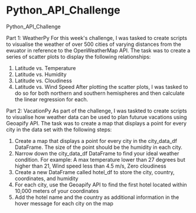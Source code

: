 # Python_API_Challenge
Python_API_Challenge

Part 1: WeatherPy
For this week's challenge, I was tasked to create scripts to visualise the weather of over 500 cities of varying distances from the ewuator in reference to the OpenWeatherMap API. The task was to create a series of scatter plots to display the following relationships:
1. Latitude vs. Temperature
2. Latitude vs. Humidity
3. Latitude vs. Cloudiness
4. Latitude vs. Wind Speed
After plotting the scatter plots, I was tasked to do so for both northern and southern hemispheres and then calculate the linear regression for each.

Part 2: VacationPy
As part of the challenge, I was taskted to create scripts to visualise how weather data can be used to plan futurue vacations using Geoapify API. The task was to create a map that displays a point for every city in the data set with the following steps: 
1. Create a map that displays a point for every city in the city_data_df DataFrame. The size of the point should be the humidity in each city.
2. Narrow down the city_data_df DataFrame to find your ideal weather condition. For example: A max temperature lower than 27 degrees but higher than 21, Wind speed less than 4.5 m/s, Zero cloudiness
3. Create a new DataFrame called hotel_df to store the city, country, coordinates, and humidity
4. For each city, use the Geoapify API to find the first hotel located within 10,000 meters of your coordinates
5. Add the hotel name and the country as additional information in the hover message for each city on the map
